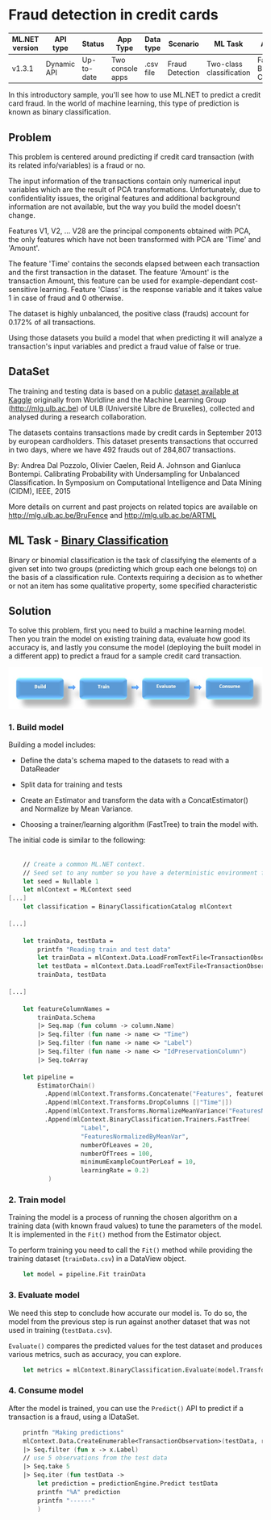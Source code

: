 # Fraud detection in credit cards

| ML.NET version | API type          | Status                        | App Type    | Data type | Scenario            | ML Task                   | Algorithms                  |
|----------------|-------------------|-------------------------------|-------------|-----------|---------------------|---------------------------|-----------------------------|
| v1.3.1 | Dynamic API | Up-to-date | Two console apps | .csv file | Fraud Detection | Two-class classification | FastTree Binary Classification |

In this introductory sample, you'll see how to use ML.NET to predict a credit card fraud. In the world of machine learning, this type of prediction is known as binary classification.

## Problem
This problem is centered around predicting if credit card transaction (with its related info/variables) is a fraud or no. 
 
The input information of the transactions contain only numerical input variables which are the result of PCA transformations. Unfortunately, due to confidentiality issues, the original features and additional background information are not available, but the way you build the model doesn't change.  

Features V1, V2, ... V28 are the principal components obtained with PCA, the only features which have not been transformed with PCA are 'Time' and 'Amount'. 

The feature 'Time' contains the seconds elapsed between each transaction and the first transaction in the dataset. The feature 'Amount' is the transaction Amount, this feature can be used for example-dependant cost-sensitive learning. Feature 'Class' is the response variable and it takes value 1 in case of fraud and 0 otherwise.

The dataset is highly unbalanced, the positive class (frauds) account for 0.172% of all transactions.

Using those datasets you build a model that when predicting it will analyze a transaction's input variables and predict a fraud value of false or true.

## DataSet

The training and testing data is based on a public [dataset available at Kaggle](https://www.kaggle.com/mlg-ulb/creditcardfraud) originally from Worldline and the Machine Learning Group (http://mlg.ulb.ac.be) of ULB (Université Libre de Bruxelles), collected and analysed during a research collaboration. 

The datasets contains transactions made by credit cards in September 2013 by european cardholders. This dataset presents transactions that occurred in two days, where we have 492 frauds out of 284,807 transactions.

By: Andrea Dal Pozzolo, Olivier Caelen, Reid A. Johnson and Gianluca Bontempi. Calibrating Probability with Undersampling for Unbalanced Classification. In Symposium on Computational Intelligence and Data Mining (CIDM), IEEE, 2015

More details on current and past projects on related topics are available on http://mlg.ulb.ac.be/BruFence and http://mlg.ulb.ac.be/ARTML

## ML Task - [Binary Classification](https://en.wikipedia.org/wiki/Binary_classification)

Binary or binomial classification is the task of classifying the elements of a given set into two groups (predicting which group each one belongs to) on the basis of a classification rule. Contexts requiring a decision as to whether or not an item has some qualitative property, some specified characteristic
  
## Solution

To solve this problem, first you need to build a machine learning model. Then you train the model on existing training data, evaluate how good its accuracy is, and lastly you consume the model (deploying the built model in a different app) to predict a fraud for a sample credit card transaction.

![Build -> Train -> Evaluate -> Consume](../shared_content/modelpipeline.png)


### 1. Build model
Building a model includes:

- Define the data's schema maped to the datasets to read with a DataReader

- Split data for training and tests

- Create an Estimator and transform the data with a ConcatEstimator() and Normalize by Mean Variance. 

- Choosing a trainer/learning algorithm (FastTree) to train the model with.


The initial code is similar to the following:

`````fsharp

    // Create a common ML.NET context.
    // Seed set to any number so you have a deterministic environment for repeateable results
    let seed = Nullable 1
    let mlContext = MLContext seed
[...]
    let classification = BinaryClassificationCatalog mlContext
 
[...]

    let trainData, testData = 
        printfn "Reading train and test data"
        let trainData = mlContext.Data.LoadFromTextFile<TransactionObservation>(trainFile, separatorChar = ',', hasHeader = true)
        let testData = mlContext.Data.LoadFromTextFile<TransactionObservation>(testFile, separatorChar = ',', hasHeader = true)
        trainData, testData

[...]

    let featureColumnNames = 
        trainData.Schema
        |> Seq.map (fun column -> column.Name)
        |> Seq.filter (fun name -> name <> "Time")
        |> Seq.filter (fun name -> name <> "Label")
        |> Seq.filter (fun name -> name <> "IdPreservationColumn")
        |> Seq.toArray

    let pipeline = 
        EstimatorChain()
          .Append(mlContext.Transforms.Concatenate("Features", featureColumnNames))
          .Append(mlContext.Transforms.DropColumns [|"Time"|])
          .Append(mlContext.Transforms.NormalizeMeanVariance("FeaturesNormalizedByMeanVar","Features"))
          .Append(mlContext.BinaryClassification.Trainers.FastTree(
                    "Label", 
                    "FeaturesNormalizedByMeanVar", 
                    numberOfLeaves = 20, 
                    numberOfTrees = 100, 
                    minimumExampleCountPerLeaf = 10, 
                    learningRate = 0.2)
           )

`````

### 2. Train model
Training the model is a process of running the chosen algorithm on a training data (with known fraud values) to tune the parameters of the model. It is implemented in the `Fit()` method from the Estimator object.

To perform training you need to call the `Fit()` method while providing the training dataset (`trainData.csv`) in a DataView object.

`````fsharp    
    let model = pipeline.Fit trainData
`````

### 3. Evaluate model
We need this step to conclude how accurate our model is. To do so, the model from the previous step is run against another dataset that was not used in training (`testData.csv`). 

`Evaluate()` compares the predicted values for the test dataset and produces various metrics, such as accuracy, you can explore.

`````fsharp
    let metrics = mlContext.BinaryClassification.Evaluate(model.Transform (testData), "Label")   
`````

### 4. Consume model
After the model is trained, you can use the `Predict()` API to predict if a transaction is a fraud, using a IDataSet.

`````fsharp
    printfn "Making predictions"
    mlContext.Data.CreateEnumerable<TransactionObservation>(testData, reuseRowObject = false)
    |> Seq.filter (fun x -> x.Label)
    // use 5 observations from the test data
    |> Seq.take 5
    |> Seq.iter (fun testData -> 
        let prediction = predictionEngine.Predict testData
        printfn "%A" prediction
        printfn "------"
        )
`````
